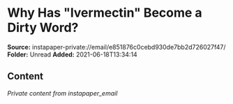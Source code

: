# Why Has "Ivermectin" Become a Dirty Word?

**Source:** instapaper-private://email/e851876c0cebd930de7bb2d726027f47/
**Folder:** Unread
**Added:** 2021-06-18T13:34:14




## Content
*Private content from instapaper_email*
